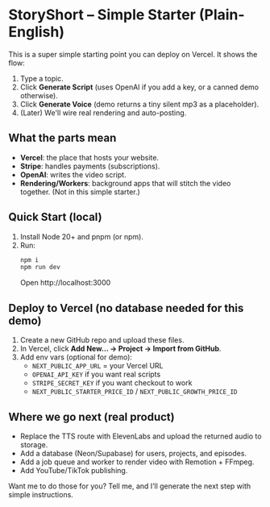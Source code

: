 
# StoryShort – Simple Starter (Plain-English)

This is a super simple starting point you can deploy on Vercel. It shows the flow:
1) Type a topic.
2) Click **Generate Script** (uses OpenAI if you add a key, or a canned demo otherwise).
3) Click **Generate Voice** (demo returns a tiny silent mp3 as a placeholder).
4) (Later) We'll wire real rendering and auto-posting.

## What the parts mean

- **Vercel**: the place that hosts your website.
- **Stripe**: handles payments (subscriptions).
- **OpenAI**: writes the video script.
- **Rendering/Workers**: background apps that will stitch the video together. (Not in this simple starter.)

## Quick Start (local)

1. Install Node 20+ and pnpm (or npm).
2. Run:
   ```bash
   npm i
   npm run dev
   ```
   Open http://localhost:3000

## Deploy to Vercel (no database needed for this demo)
1. Create a new GitHub repo and upload these files.
2. In Vercel, click **Add New… → Project → Import from GitHub**.
3. Add env vars (optional for demo):
   - `NEXT_PUBLIC_APP_URL` = your Vercel URL
   - `OPENAI_API_KEY` if you want real scripts
   - `STRIPE_SECRET_KEY` if you want checkout to work
   - `NEXT_PUBLIC_STARTER_PRICE_ID` / `NEXT_PUBLIC_GROWTH_PRICE_ID`

## Where we go next (real product)
- Replace the TTS route with ElevenLabs and upload the returned audio to storage.
- Add a database (Neon/Supabase) for users, projects, and episodes.
- Add a job queue and worker to render video with Remotion + FFmpeg.
- Add YouTube/TikTok publishing.

Want me to do those for you? Tell me, and I’ll generate the next step with simple instructions.
